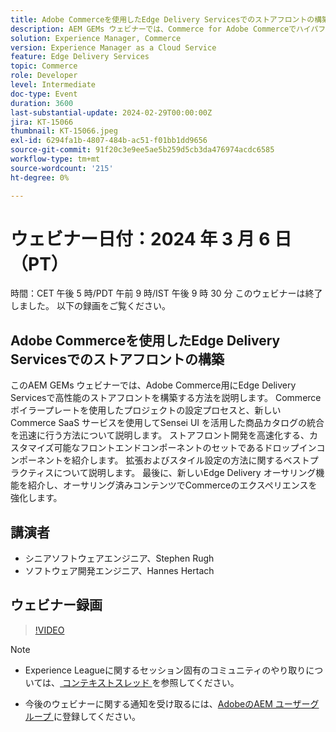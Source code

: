 ```yaml
---
title: Adobe Commerceを使用したEdge Delivery Servicesでのストアフロントの構築
description: AEM GEMs ウェビナーでは、Commerce for Adobe Commerceでハイパフォーマンスのストアフロントを構築する方法を説明します。これには、プロジェクトの設定、Edge Delivery Services SaaS 統合、カスタマイズ可能なフロントエンドコンポーネント、Commerceのエクスペリエンスを強化する新しいオーサリング機能などが含まれます。
solution: Experience Manager, Commerce
version: Experience Manager as a Cloud Service
feature: Edge Delivery Services
topic: Commerce
role: Developer
level: Intermediate
doc-type: Event
duration: 3600
last-substantial-update: 2024-02-29T00:00:00Z
jira: KT-15066
thumbnail: KT-15066.jpeg
exl-id: 6294fa1b-4807-484b-ac51-f01bb1dd9656
source-git-commit: 91f20c3e9ee5ae5b259d5cb3da476974acdc6585
workflow-type: tm+mt
source-wordcount: '215'
ht-degree: 0%

---
```


# ウェビナー日付：2024 年 3 月 6 日（PT）

時間：CET 午後 5 時/PDT 午前 9 時/IST 午後 9 時 30 分
このウェビナーは終了しました。 以下の録画をご覧ください。

## Adobe Commerceを使用したEdge Delivery Servicesでのストアフロントの構築

このAEM GEMs ウェビナーでは、Adobe Commerce用にEdge Delivery Servicesで高性能のストアフロントを構築する方法を説明します。 Commerce ボイラープレートを使用したプロジェクトの設定プロセスと、新しいCommerce SaaS サービスを使用してSensei UI を活用した商品カタログの統合を迅速に行う方法について説明します。 ストアフロント開発を高速化する、カスタマイズ可能なフロントエンドコンポーネントのセットであるドロップインコンポーネントを紹介します。 拡張およびスタイル設定の方法に関するベストプラクティスについて説明します。 最後に、新しいEdge Delivery オーサリング機能を紹介し、オーサリング済みコンテンツでCommerceのエクスペリエンスを強化します。

## 講演者

* シニアソフトウェアエンジニア、Stephen Rugh
* ソフトウェア開発エンジニア、Hannes Hertach

## ウェビナー録画

>[!VIDEO](https://video.tv.adobe.com/v/3427729)

>[!NOTE]
> 
>* Experience Leagueに関するセッション固有のコミュニティのやり取りについては、[&#x200B; コンテキストスレッド &#x200B;](https://adobe.ly/48m4dEm) を参照してください。
>
>* 今後のウェビナーに関する通知を受け取るには、[AdobeのAEM ユーザーグループ &#x200B;](https://aem-augs.adobe.com/) に登録してください。
